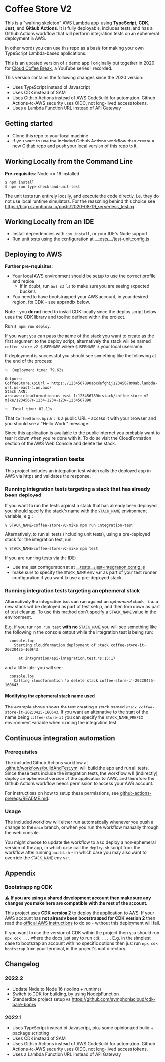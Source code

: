 # Coffee Store V2

This is a "walking skeleton" AWS Lambda app, using **TypeScript**, **CDK**, **Jest**, and **Github Actions**. It is
fully
deployable, includes tests, and has a Github Actions workflow that will perform integration tests on an ephemeral
deployment in AWS.

In other words you can use this repo as a basis for making your own TypeScript Lambda-based applications.

This is an updated version of a demo app I originally put together in 2020 for
[Cloud Coffee Break](https://github.com/symphoniacloud/cloud-coffee-break), a YouTube series I recorded.

This version contains the following changes since the 2020 version:

* Uses TypeScript instead of Javascript
* Uses CDK instead of SAM
* Uses Github Actions instead of AWS CodeBuild for automation. Github Actions-to-AWS security uses OIDC, not long-lived
  access tokens.
* Uses a Lambda Function URL instead of API Gateway

## Getting started

* Clone this repo to your local machine
* If you want to use the included Github Actions workflow then create a new Github repo and push your local version of
  this repo to it.

## Working Locally from the Command Line

**Pre-requisites**: Node >= 16 installed

```
$ npm install
$ npm run type-check-and-unit-test
```

The unit tests run entirely locally, and execute the code directly, i.e. they do not use local runtime simulators. For
the reasoning behind this choice see https://blog.symphonia.io/posts/2020-08-19_serverless_testing .

## Working Locally from an IDE

* Install dependencies with `npm install`, or your IDE's Node support.
* Run unit tests using the configuration at [\_\_tests__/jest-unit.config.js](__tests__/jest-unit.config.js)

## Deploying to AWS

**Further pre-requisites**:

* Your local AWS environment should be setup to use the correct profile and region
    * If in doubt, run `aws s3 ls` to make sure you are seeing expected buckets
* You need to have bootstrapped your AWS account, in your desired region, for CDK - see appendix below.

Note - you **do not** need to install CDK locally since the deploy script below uses the CDK library and tooling defined
within the project.

Run `$ npm run deploy`. 

If you want you can pass the name of the stack you want to
create as the first argument to the deploy script, alternatively the stack will be named `coffee-store-v2-$USERNAME`
where `$USERNAME` is your local username.

If deployment is successful you should see something like the following at the end of the process:

```shell
✨  Deployment time: 79.62s

Outputs:
CoffeeStore.ApiUrl = https://1234567890abcdefghij1234567890ab.lambda-url.us-east-1.on.aws/
Stack ARN:
arn:aws:cloudformation:us-east-1:1234567890:stack/coffee-store-v2-mike/12345678-1234-1234-1234-1234567890

✨  Total time: 82.11s
```

That `CoffeeStore.ApiUrl` is a public URL - access it with your browser and you should see a "Hello World" message.

Since this application is available to the public internet you probably want to tear it down when you're done with it.
To do so visit the CloudFormation section of the AWS Web Console and delete the stack.

## Running integration tests

This project includes an integration test which calls the deployed app in AWS via https and validates the response.

### Running integration tests targeting a stack that has already been deployed

If you want to run the tests against a stack that has already been deployed you should specify the stack's name with
the `STACK_NAME` environment variable, e.g.:

```shell
% STACK_NAME=coffee-store-v2-mike npm run integration-test
```

Alternatively, to run all tests (including unit tests), using a pre-deployed stack for the integration test, run:

```shell
% STACK_NAME=coffee-store-v2-mike npm test
```

If you are running tests via the IDE:

* Use the jest configuration at at [\_\_tests__/jest-integration.config.js](__tests__/jest-integration.config.js)
* make sure to specify the `STACK_NAME` env var as part of your test runner configuration if you want to use a
  pre-deployed stack.

### Running integration tests targeting an ephemeral stack

Alternatively the integration test can run against an _ephemeral_ stack - i.e. a new stack will be deployed as part of
test setup, and then torn down as part of test cleanup. To use this method don't
specify a `STACK_NAME` value in the environment.

E.g. if you run `npm run test` **with no** `STACK_NAME` you will see something like the following in the console output
while the integration test is being run:

```shell
  console.log
    Starting cloudformation deployment of stack coffee-store-it-20220425-160643

      at integration/api-integration.test.ts:15:17
```

and a little later you will see:

```shell
  console.log
    Calling cloudformation to delete stack coffee-store-it-20220425-160643
```

#### Modifying the ephemeral stack name used

The example above shows the test creating a stack named `stack coffee-store-it-20220425-160643`. If you want an
alternative to the start of the name being `coffee-store-it` you can specify
the `STACK_NAME_PREFIX` environment variable when running the integration test.

## Continuous integration automation

### Prerequisites

The included Github Actions workflow at [.github/workflows/buildAndTest.yml](.github/workflows/buildAndTest.yml) will
build the app and run all tests. Since these tests include the integration tests, the workflow will (indirectly) deploy
an ephemeral version of the application to AWS, and therefore the Github Actions workflow needs permission to access
your AWS account.

For instructions on how to setup these permissions,
see [github-actions-prereqs/README.md](github-actions-prereqs/README.md).

### Usage

The included workflow will either run automatically whenever you push a change to the `main` branch, or when you run
the workflow manually through the web console.

You might choose to update the workflow to also deploy a non-ephemeral version of the app, in which case call
the `deploy.sh` script from the workflow after running `build.sh` - in which case you may also want to override
the `STACK_NAME` env var.

## Appendix

### Bootstrapping CDK

:warning: **If you are using a shared development account then make sure any changes you make here are compatible with
the rest of the account.**

This project uses **CDK version 2** to deploy the application to AWS. If your AWS account has **not already been
bootstrapped for CDK version 2** then read
the [official AWS instructions](https://docs.aws.amazon.com/cdk/v2/guide/bootstrapping.html) to do so - without this
deployment will fail.

If you want to use the
version of CDK within the project then you should run `npx cdk ...` where the docs just say to run `cdk ...` . E.g. in
the simplest case to bootstrap an account with no specific options then just run `npx cdk bootstrap` from your terminal,
in the project's root directory.

## Changelog

### 2022.2

* Update Node to Node 16 (tooling + runtime)
* Switch to CDK for building, by using NodejsFunction
* Standardize project setup vs https://github.com/symphoniacloud/cdk-bare-bones

### 2022.1

* Uses TypeScript instead of Javascript, plus some opinionated build + package scripting
* Uses CDK instead of SAM
* Uses Github Actions instead of AWS CodeBuild for automation. Github Actions-to-AWS security uses OIDC, not long-lived
  access tokens.
* Uses a Lambda Function URL instead of API Gateway